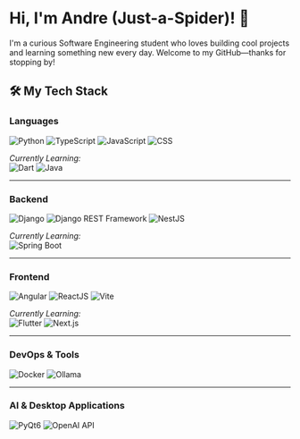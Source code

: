# Hi, I'm Andre (Just-a-Spider)! 👋

I'm a curious Software Engineering student who loves building cool projects and learning something new every day. Welcome to my GitHub—thanks for stopping by!

## 🛠️ My Tech Stack

### Languages
![Python](https://img.shields.io/badge/Python-3776AB?style=for-the-badge&logo=python&logoColor=white)
![TypeScript](https://img.shields.io/badge/TypeScript-3178C6?style=for-the-badge&logo=typescript&logoColor=white)
![JavaScript](https://img.shields.io/badge/JavaScript-F7DF1E?style=for-the-badge&logo=javascript&logoColor=black)
![CSS](https://img.shields.io/badge/CSS-264de4?style=for-the-badge&logo=css3&logoColor=white)

*Currently Learning:*  
![Dart](https://img.shields.io/badge/Dart-0175C2?style=for-the-badge&logo=dart&logoColor=white)
![Java](https://img.shields.io/badge/Java-ED8B00?style=for-the-badge&logo=openjdk&logoColor=white)

---

### Backend
![Django](https://img.shields.io/badge/Django-092E20?style=for-the-badge&logo=django&logoColor=white)
![Django REST Framework](https://img.shields.io/badge/Django%20REST-092E20?style=for-the-badge&logo=django&logoColor=white)
![NestJS](https://img.shields.io/badge/NestJS-E0234E?style=for-the-badge&logo=nestjs&logoColor=white)

*Currently Learning:*  
![Spring Boot](https://img.shields.io/badge/Spring%20Boot-6DB33F?style=for-the-badge&logo=spring-boot&logoColor=white)

---

### Frontend
![Angular](https://img.shields.io/badge/Angular-DD0031?style=for-the-badge&logo=angular&logoColor=white)
![ReactJS](https://img.shields.io/badge/ReactJs-61DAFB?style=for-the-badge&logo=react&logoColor=white)
![Vite](https://img.shields.io/badge/Vite-646CFF?style=for-the-badge&logo=vite&logoColor=white)

*Currently Learning:*  
![Flutter](https://img.shields.io/badge/Flutter-02569B?style=for-the-badge&logo=flutter&logoColor=white)
![Next.js](https://img.shields.io/badge/Next.js-000000?style=for-the-badge&logo=next.js&logoColor=white)

---

### DevOps & Tools
![Docker](https://img.shields.io/badge/Docker-2496ED?style=for-the-badge&logo=docker&logoColor=white)
![Ollama](https://img.shields.io/badge/Ollama-000?style=for-the-badge)

---

### AI & Desktop Applications
![PyQt6](https://img.shields.io/badge/PyQt6-41CD52?style=for-the-badge)
![OpenAI API](https://img.shields.io/badge/OpenAI_API-412991?style=for-the-badge)
<!--
## 📂 Featured Projects

- **[Estructura-De-Datos-Class-Page](https://github.com/Just-a-Spider/Estructura-De-Datos-Class-Page):**  
  A compendium of data structure exercises developed independently.

- **[EventosUDH](https://github.com/Just-a-Spider/EventosUDH):**  
  A project to manage and participate in diverse events at the Universidad de Huánuco.

- **[Gestion_Silabos](https://github.com/Just-a-Spider/Gestion_Silabos):**  
  A simple syllabus management system built with TypeScript.

- **[Proyecto-Ingenieria-de-Sistemas](https://github.com/Just-a-Spider/Proyecto-Ingenieria-de-Sistemas):**  
  Repository for my final year project.

- **[AI_Assistant_For_Class](https://github.com/Just-a-Spider/AI_Assistant_For_Class):**  
  A local AI assistant built using PyQt6 and the OpenAI API.

- **Ollama Experiment:**  
  A small project where I explored Ollama to integrate AI functionalities into my workflow.

## 📫 Let's Connect

- [GitHub](https://github.com/Just-a-Spider)
- Feel free to reach out if you'd like to collaborate or just talk tech!

## ⚡ GitHub Stats

![GitHub Stats](https://github-readme-stats.vercel.app/api?username=Just-a-Spider&show_icons=true&theme=radical)
-->

<!-- You can also add other sections like a visitors counter, language stats, or links to your blog if you have one. -->
